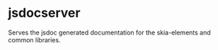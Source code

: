jsdocserver
===========

Serves the jsdoc generated documentation for the skia-elements
and common libraries.
